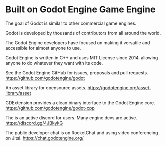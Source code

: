 # Built on Godot Engine Game Engine

The goal of Godot is similar to other commercial game engines.

Godot is developed by thousands of contributors from all around the world.

The Godot Engine developers have focused on making it versatile and accessible for almost anyone to use.

Godot Engine is written in C++ and uses MIT License since 2014, allowing anyone to do whatever they want with its code.

See the Godot Engine GitHub for issues, proposals and pull requests. https://github.com/godotengine/godot

An asset library for opensource assets. https://godotengine.org/asset-library/asset

GDExtension provides a clean binary interface to the Godot Engine core. https://github.com/godotengine/godot-cpp

The is an active discord for users. Many engine devs are active. https://discord.gg/4JBkykG

The public developer chat is on RocketChat and using video conferencing on Jitsi. https://chat.godotengine.org/